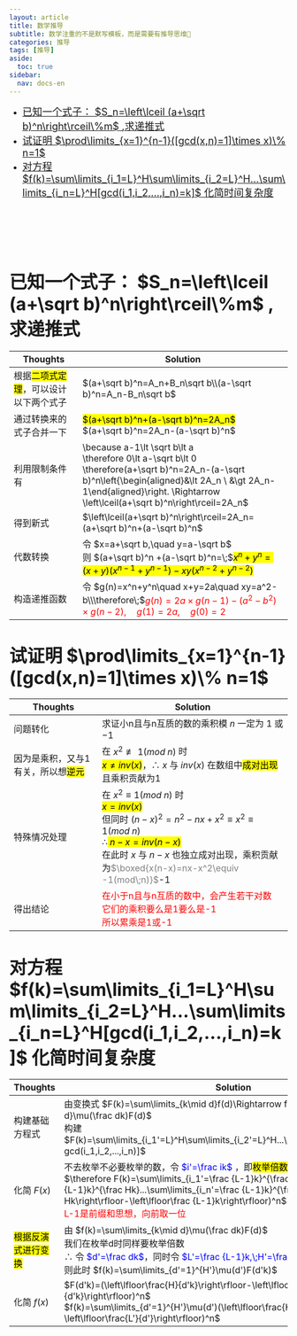 ```yaml
---
layout: article
title: 数学推导
subtitle: 数学注重的不是默写模板，而是需要有推导思维🤔
categories: 推导
tags: [推导]
aside:
  toc: true
sidebar:
  nav: docs-en
---
```


- <a href="#qst1"><font size="4px">已知一个式子： $S_n=\left\lceil (a+\sqrt b)^n\right\rceil\%m$ ,求递推式</font></a>
- <a href="#qst2"><font size="4px">试证明 $\prod\limits_{x=1}^{n-1}([gcd(x,n)=1]\times x)\% n=1$</font></a>
- <a href="#qst3"><font size="4px">对方程 $f(k)=\sum\limits_{i_1=L}^H\sum\limits_{i_2=L}^H...\sum\limits_{i_n=L}^H[gcd(i_1,i_2,...,i_n)=k]$ 化简时间复杂度</font></a>
<br /><br /><br /><br /><br /><br />


# <font size="6px" id="qst1"><b>已知一个式子： $S_n=\left\lceil (a+\sqrt b)^n\right\rceil\%m$ ,求递推式</b></font>

|Thoughts|Solution|
| --- | ---|
| 根据<mark>二项式定理</mark>，可以设计以下两个式子 | $(a+\sqrt b)^n=A_n+B_n\sqrt b\\(a-\sqrt b)^n=A_n-B_n\sqrt b$      |
| 通过转换来的式子合并一下  | <mark>$(a+\sqrt b)^n+(a-\sqrt b)^n=2A_n$</mark><br>$(a+\sqrt b)^n=2A_n-(a-\sqrt b)^n$  |
|利用限制条件有|\because a-1\lt \sqrt b\lt a<br />\therefore 0\lt a-\sqrt b\lt 0<br />\therefore(a+\sqrt b)^n=2A_n-(a-\sqrt b)^n\left\{\begin{aligned}&\lt 2A_n \\ &\gt 2A_n-1\end{aligned}\right. \Rightarrow \left\lceil(a+\sqrt b)^n\right\rceil=2A_n$|
|得到新式|$\left\lceil(a+\sqrt b)^n\right\rceil=2A_n=(a+\sqrt b)^n+(a-\sqrt b)^n$|
|代数转换|令 $x=a+\sqrt b,\quad y=a-\sqrt b$<br>则 $(a+\sqrt b)^n +(a-\sqrt b)^n=\;$<mark>$x^n+y^n=(x+y)(x^{n-1}+y^{n-1})-xy(x^{n-2}+y^{n-2})$</mark>|
|构造递推函数|令 $g(n)=x^n+y^n\quad x+y=2a\quad xy=a^2-b\\\therefore\;$<span style="color:red;">$g(n)=2a\times g(n-1)-(a^2-b^2)\times g(n-2),\quad g(1)=2a,\quad g(0)=2$</span>|

# <font size="6px" id="qst2"><b>试证明 $\prod\limits_{x=1}^{n-1}([gcd(x,n)=1]\times x)\% n=1$</b></font>

|Thoughts|Solution|
| --- | --- |
|问题转化|求证小n且与n互质的数的乘积模 $n$ 一定为 $1$ 或 $-1$|
|因为是乘积，又与1有关，所以想<mark>逆元</mark>|在 $x^2\not\equiv1(mod\;n)$ 时<br><mark>$x\neq inv(x)$</mark>，$\therefore\;x$ 与 $inv(x)$ 在数组中<mark>成对出现</mark>且乘积贡献为1<br />|
|特殊情况处理|在 $x^2\equiv1(mod\; n)$ 时<br><mark>$x=inv(x)$</mark><br>但同时 $(n-x)^2=n^2-nx+x^2\equiv x^2\equiv1(mod\;n)$<br />$\therefore$<mark>$\;n-x=inv(n-x)$</mark><br />在此时 $x$ 与 $n-x$ 也独立成对出现，乘积贡献为<span style="color: grey">$\boxed{x(n-x)=nx-x^2\equiv -1(mod\;n)}$</span>-1|
|得出结论|<span style="color: red;">在小于n且与n互质的数中，会产生若干对数<br>它们的乘积要么是1要么是-1<br />所以累乘是1或-1|


# <font size="6px" id="qst3"><b>对方程 $f(k)=\sum\limits_{i_1=L}^H\sum\limits_{i_2=L}^H...\sum\limits_{i_n=L}^H[gcd(i_1,i_2,...,i_n)=k]$ 化简时间复杂度</b></font>

|Thoughts|Solution|
| --- | ---|
|构建基础方程式|由变换式 $F(k)=\sum\limits_{k\mid d}f(d)\Rightarrow f(k)=\sum\limits_{k\mid d}\mu(\frac dk)F(d)$<br />构建 $F(k)=\sum\limits_{i_1'=L}^H\sum\limits_{i_2'=L}^H...\sum\limits_{i_n'=L}^H[k\mid gcd(i_1,i_2,...,i_n)]$|
|化简 $F(x)$|不去枚举不必要枚举的数，令<span style="color:blue;"> $i'=\frac ik$ </span>，即<mark>枚举倍数</mark><br />$\therefore F(k)=\sum\limits_{i_1'=\frac {L-1}k}^{\frac Hk}\sum\limits_{i_2'=\frac {L-1}k}^{\frac Hk}...\sum\limits_{i_n'=\frac {L-1}k}^{\frac Hk}1=(\left\lfloor \frac Hk\right\rfloor-\left\lfloor\frac {L-1}k\right\rfloor)^n$ <br /><span style="color: red">L-1是前缀和思想，向前取一位</span>|
|<mark>根据反演式进行变换</mark>|由 $f(k)=\sum\limits_{k\mid d}\mu(\frac dk)F(d)$<br>我们在枚举d时同样要枚举倍数<br />$\therefore$ 令 <span style="color: blue;">$d'=\frac dk$</span>，同时令 <span style="color: blue;">$L'=\frac {L-1}k,\;H'=\frac Hk$</span><br>则此时 $f(k)=\sum\limits_{d'=1}^{H'}\mu(d')F(d'k)$|
|化简 $f(x)$|$F(d'k)=(\left\lfloor\frac{H}{d'k}\right\rfloor-\left\lfloor\frac{L-1}{d'k}\right\rfloor)^n$<br />$f(k)=\sum\limits_{d'=1}^{H'}\mu(d')(\left\lfloor\frac{H'}{d}\right\rfloor-\left\lfloor\frac{L'}{d'}\right\rfloor)^n$|

